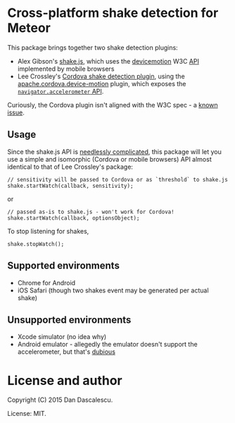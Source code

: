# Cross-platform shake detection for Meteor

This package brings together two shake detection plugins:

* Alex Gibson's [shake.js](https://github.com/alexgibson/shake.js), which uses the
  [devicemotion](https://developer.mozilla.org/en-US/docs/Web/Events/devicemotion)
  W3C [API](http://w3c.github.io/deviceorientation/spec-source-orientation.html)
  implemented by mobile browsers
* Lee Crossley's [Cordova shake detection plugin](https://github.com/leecrossley/cordova-plugin-shake-detection),
  using the [apache.cordova.device-motion](http://plugins.cordova.io/#/package/org.apache.cordova.device-motion)
  plugin, which exposes the [`navigator.accelerometer` API](http://docs.phonegap.com/en/edge/cordova_accelerometer_accelerometer.md.html).

Curiously, the Cordova plugin isn't aligned with the W3C spec - a [known issue](https://issues.apache.org/jira/browse/CB-6069).



## Usage

Since the shake.js API is [needlessly complicated](https://github.com/alexgibson/shake.js/issues/26),
this package will let you use a simple and isomorphic (Cordova or mobile browsers) API almost
identical to that of Lee Crossley's package:

    // sensitivity will be passed to Cordova or as `threshold` to shake.js
    shake.startWatch(callback, sensitivity);

or

    // passed as-is to shake.js - won't work for Cordova!
    shake.startWatch(callback, optionsObject);

To stop listening for shakes,

    shake.stopWatch();


## Supported environments

* Chrome for Android
* iOS Safari (though two shakes event may be generated per actual shake)


## Unsupported environments

* Xcode simulator (no idea why)
* Android emulator - allegedly the emulator doesn't support the accelerometer, but that's [dubious](https://github.com/phonegap/phonegap-start/issues/141)



# License and author

Copyright (C) 2015 Dan Dascalescu.

License: MIT.
